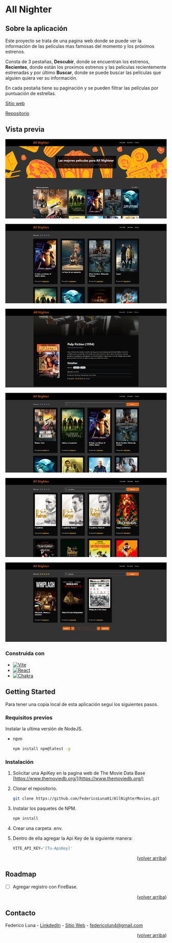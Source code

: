 
<!-- ABOUT THE PROJECT -->
<a name="readme-top"></a>

# All Nighter

## Sobre la aplicación
Este proyecto se trata de una pagina web donde se puede ver la información de las películas mas famosas del momento y los próximos estrenos. 

Consta de 3 pestañas, **Descubir**, donde se encuentran los estrenos, **Recientes**, donde están los proximos estrenos y las películas recientemente estrenadas y por último **Buscar**, donde se puede buscar las películas que alguien quiera ver su información.

En cada pestaña tiene su paginación y se pueden filtrar las películas por puntuación de estrellas.

[Sitio web](https://moviesallnight.netlify.app)

[Repositorio](https://github.com/FedericoLuna01/AllNighterMovies)

## Vista previa

![Product Preview][product-screenshot-1]

![Product Preview][product-screenshot-2]

![Product Preview][product-screenshot-3]

![Product Preview][product-screenshot-4]

![Product Preview][product-screenshot-5]

![Product Preview][product-screenshot-6]


### Construida con

* [![Vite][Vite.com]][Vite-url]
* [![React][React.js]][React-url]
* [![Chakra][ChakraUI]][Chakra-url]


<!-- GETTING STARTED -->
## Getting Started

Para tener una copia local de esta aplicación seguí los siguientes pasos.

### Requisitos previos

Instalar la ultima versión de NodeJS.

* npm
  ```sh
  npm install npm@latest -g
  ```

### Instalación

1. Solicitar una ApiKey en la pagina web de The Movie Data Base [https://www.themoviedb.org/](https://www.themoviedb.org/)
2. Clonar el repositorio.
   ```sh
   git clone https://github.com/FedericoLuna01/AllNighterMovies.git
   ```
3. Instalar los paquetes de NPM.
   ```sh
   npm install
   ```
4. Crear una carpeta .env.

5. Dentro de ella agregar la Api Key de la siguiente manera:
   ```js
   VITE_API_KEY='[Tu-ApiKey]'
   ```

<p align="right">(<a href="#readme-top">volver arriba</a>)</p>


<!-- ROADMAP -->
## Roadmap

- [ ] Agregar registro con FireBase.

<p align="right">(<a href="#readme-top">volver arriba</a>)</p>


<!-- CONTACT -->
## Contacto

Federico Luna - [LinkdedIn](https://www.linkedin.com/in/federico-luna-dev/) - [Sitio Web](https://federicoluna.netlify.app) -  federicolun4@gmail.com

<p align="right">(<a href="#readme-top">volver arriba</a>)</p>


<!-- MARKDOWN LINKS & IMAGES -->
[product-screenshot-1]: /public/allnighter-1.png
[product-screenshot-2]: /public/allnighter-2.png
[product-screenshot-3]: /public/allnighter-3.png
[product-screenshot-4]: /public/allnighter-4.png
[product-screenshot-5]: /public/allnighter-5.png
[product-screenshot-6]: /public/allnighter-6.png
[React.js]: https://img.shields.io/badge/React-20232A?style=for-the-badge&logo=react&logoColor=61DAFB
[React-url]: https://reactjs.org/
[Vite.com]: https://img.shields.io/badge/Vite-646CFF?style=for-the-badge&logo=vite&logoColor=white
[Vite-url]: https://vitejs.dev/
[ChakraUI]: https://img.shields.io/badge/chakraui-319795?style=for-the-badge&logo=chakraui&logoColor=white
[Chakra-url]: https://chakra-ui.com/